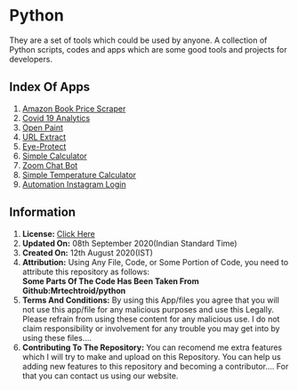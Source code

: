 # Python
They are a set of tools which could be used by anyone. A collection of Python scripts, codes and apps which are some good tools and projects for developers.  
## Index Of Apps
1. [Amazon Book Price Scraper](https://github.com/mrtechtroid/python/blob/master/DESCRIPTION.md#amazon-book-price-scraper)
2. [Covid 19 Analytics](https://github.com/mrtechtroid/python/blob/master/DESCRIPTION.md#covid-19-analytics)
3. [Open Paint](https://github.com/mrtechtroid/python/blob/master/DESCRIPTION.md#open-paint)
4. [URL Extract](https://github.com/mrtechtroid/python/blob/master/DESCRIPTION.md#url-extract)
5. [Eye-Protect](https://github.com/mrtechtroid/python/blob/master/DESCRIPTION.md#eye-protect) 
6. [Simple Calculator](https://github.com/mrtechtroid/python/blob/master/DESCRIPTION.md#simple-calculator)
7. [Zoom Chat Bot](https://github.com/mrtechtroid/python/blob/master/DESCRIPTION.md#zoom-chat-bot)
8. [Simple Temperature Calculator](https://github.com/mrtechtroid/python/blob/master/DESCRIPTION.md#simple-temperature-calculator)
9. [Automation Instagram Login](https://github.com/mrtechtroid/python/blob/master/DESCRIPTION.md#automation-instagram-login) 
## Information  
1. **License:**  [Click Here](https://github.com/mrtechtroid/python/blob/master/LICENSE)
2. **Updated On:** 08th September 2020(Indian Standard Time)
3. **Created On:** 12th August 2020(IST)
4. **Attribution:** Using Any File, Code, or Some Portion of Code, you need to attribute this repository as follows:   
**Some Parts Of The Code Has Been Taken From Github:Mrtechtroid/python**   
5. **Terms And Conditions:** By using this App/files you agree that you will not use this app/file for any malicious purposes and use this Legally.  Please refrain from using these content for any malicious use. I do not claim responsibility or involvement for any trouble you may get into by using these files....
6. **Contributing To The Repository:** You can recomend me extra features which I will try to make and upload on this Repository. You can help us adding new features to this repository and becoming a contributor.... For that you can contact us using our website.

